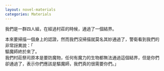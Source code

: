 ```yaml
---
layout: novel-materials
categories: Materials
---
```


我們是一群四人組，在經過村莊的時候，通過了一個結界。  

本來要掃描一個身上的認證，然而我們沒掃描就莫名其妙通過了，警衛看到我們的非常訝異說：「  
驅魔師終於來了。  
我們村莊祭司原本是要防魔物，任何有魔力的生物都無法通過這個結界，但是你們卻通過了，表示你們應該是驅魔師，我們真的很需要你們。」  
